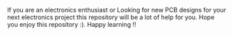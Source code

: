 If you are an electronics enthusiast or Looking for new PCB designs for your next electronics project this repository will be a lot of help for you. Hope you enjoy this repository :). Happy learning !!
